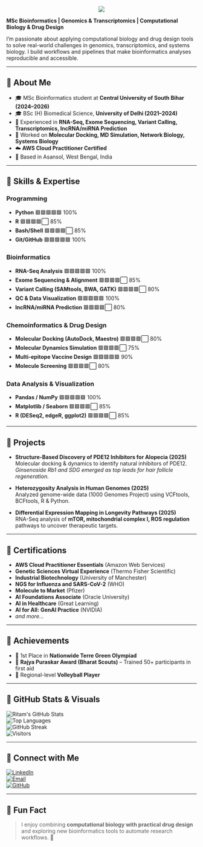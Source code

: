 <!-- Banner Section -->
<p align="center">
  <img src="https://capsule-render.vercel.app/api?type=waving&color=gradient&height=200&section=header&text=Hi,%20I'm%20Ritam%20Halder%20👋&fontSize=40&fontAlignY=35&animation=fadeIn" />
</p>

**MSc Bioinformatics | Genomics & Transcriptomics | Computational Biology & Drug Design**

I’m passionate about applying computational biology and drug design tools to solve real-world challenges in genomics, transcriptomics, and systems biology. I build workflows and pipelines that make bioinformatics analyses reproducible and accessible.

---

## 🔹 About Me

- 🎓 MSc Bioinformatics student at **Central University of South Bihar (2024–2026)**  
- 🎓 BSc (H) Biomedical Science, **University of Delhi (2021–2024)**  
- 🧬 Experienced in **RNA-Seq, Exome Sequencing, Variant Calling, Transcriptomics, lncRNA/miRNA Prediction**  
- 🧪 Worked on **Molecular Docking, MD Simulation, Network Biology, Systems Biology**  
- ☁️ **AWS Cloud Practitioner Certified**  
- 📍 Based in Asansol, West Bengal, India  

---

## 🔹 Skills & Expertise

### Programming
- **Python** 🟩🟩🟩🟩🟩 100%  
- **R** 🟩🟩🟩🟩⬜ 85%  
- **Bash/Shell** 🟩🟩🟩🟩⬜ 85%  
- **Git/GitHub** 🟩🟩🟩🟩🟩 100%  

### Bioinformatics
- **RNA-Seq Analysis** 🟩🟩🟩🟩🟩 100%  
- **Exome Sequencing & Alignment** 🟩🟩🟩🟩⬜ 85%  
- **Variant Calling (SAMtools, BWA, GATK)** 🟩🟩🟩🟩⬜ 80%  
- **QC & Data Visualization** 🟩🟩🟩🟩🟩 100%  
- **lncRNA/miRNA Prediction** 🟩🟩🟩🟩⬜ 80%  

### Chemoinformatics & Drug Design
- **Molecular Docking (AutoDock, Maestro)** 🟩🟩🟩🟩⬜ 80%  
- **Molecular Dynamics Simulation** 🟩🟩🟩🟩⬜ 75%  
- **Multi-epitope Vaccine Design** 🟩🟩🟩🟩🟩 90%  
- **Molecule Screening** 🟩🟩🟩🟩⬜ 80%  

### Data Analysis & Visualization
- **Pandas / NumPy** 🟩🟩🟩🟩🟩 100%  
- **Matplotlib / Seaborn** 🟩🟩🟩🟩⬜ 85%  
- **R (DESeq2, edgeR, ggplot2)** 🟩🟩🟩🟩⬜ 85%  

---

## 🔹 Projects

- **Structure-Based Discovery of PDE12 Inhibitors for Alopecia (2025)**  
  Molecular docking & dynamics to identify natural inhibitors of PDE12.  
  *Ginsenoside Rb1 and SDG emerged as top leads for hair follicle regeneration.*  

- **Heterozygosity Analysis in Human Genomes (2025)**  
  Analyzed genome-wide data (1000 Genomes Project) using VCFtools, BCFtools, R & Python.  

- **Differential Expression Mapping in Longevity Pathways (2025)**  
  RNA-Seq analysis of **mTOR, mitochondrial complex I, ROS regulation** pathways to uncover therapeutic targets.  

---

## 🔹 Certifications

- **AWS Cloud Practitioner Essentials** (Amazon Web Services)  
- **Genetic Sciences Virtual Experience** (Thermo Fisher Scientific)  
- **Industrial Biotechnology** (University of Manchester)  
- **NGS for Influenza and SARS-CoV-2** (WHO)  
- **Molecule to Market** (Pfizer)  
- **AI Foundations Associate** (Oracle University)  
- **AI in Healthcare** (Great Learning)  
- **AI for All: GenAI Practice** (NVIDIA)  
- *and more…*  

---

## 🔹 Achievements

- 🥇 1st Place in **Nationwide Terre Green Olympiad**  
- 🏅 **Rajya Puraskar Award (Bharat Scouts)** – Trained 50+ participants in first aid  
- 🏐 Regional-level **Volleyball Player**  

---

## 🔹 GitHub Stats & Visuals

![Ritam's GitHub Stats](https://github-readme-stats.vercel.app/api?username=Ritam1504&show_icons=true&theme=radical)  
![Top Languages](https://github-readme-stats.vercel.app/api/top-langs/?username=Ritam1504&hide=html,css&theme=radical)  
![GitHub Streak](https://github-readme-streak-stats.herokuapp.com/?user=Ritam1504&theme=radical)  
![Visitors](https://komarev.com/ghpvc/?username=Ritam1504&style=for-the-badge&color=blue)

---

## 🔹 Connect with Me

[![LinkedIn](https://img.shields.io/badge/LinkedIn-RitamHalder-blue?style=for-the-badge&logo=linkedin)](https://linkedin.com/in/ritam-halder-jnv-du)  
[![Email](https://img.shields.io/badge/Email-ritamhalder2002@gmail.com-red?style=for-the-badge&logo=gmail)](mailto:ritamhalder2002@gmail.com)  
[![GitHub](https://img.shields.io/badge/GitHub-Ritam1504-black?style=for-the-badge&logo=github)](https://github.com/Ritam1504)  

---

## 🔹 Fun Fact

> I enjoy combining **computational biology with practical drug design** and exploring new bioinformatics tools to automate research workflows. 🚀
